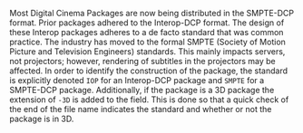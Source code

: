 Most Digital Cinema Packages are now being distributed in the SMPTE-DCP format.  Prior packages adhered to the Interop-DCP format. The design of these Interop packages adheres to a de facto standard that was common practice.  The industry has moved to the formal SMPTE (Society of Motion Picture and Television Engineers) standards.  This mainly impacts servers, not projectors; however, rendering of subtitles in the projectors may be affected.  In order to identify the construction of the package, the standard is explicitly denoted `IOP` for an Interop-DCP package and `SMPTE` for a SMPTE-DCP package.  Additionally, if the package is a 3D package the extension of `-3D` is added to the field.  This is done so that a quick check of the end of the file name indicates the standard and whether or not the package is in 3D. 